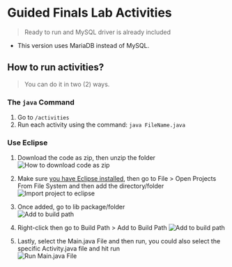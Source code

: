 # Guided Finals Lab Activities

> Ready to run and MySQL driver is already included

- This version uses MariaDB instead of MySQL.

## How to run activities?

> You can do it in two (2) ways.

### The `java` Command

1. Go to `/activities`
2. Run each activity using the command: `java FileName.java`

### Use Eclipse

1. Download the code as zip, then unzip the folder
   ![How to download code as zip](guides/how-to-download.png)

2. Make sure [you have Eclipse installed](https://www.eclipse.org/downloads/download.php?file=/oomph/epp/2024-03/R/eclipse-inst-jre-win64.exe), then go to File > Open Projects From File System and then add the directory/folder
   ![Import project to eclipse](guides/import-project-to-eclipse.png)

3. Once added, go to lib package/folder \
   ![Add to build path](guides/add-to-build-path-1.png)

4. Right-click then go to Build Path > Add to Build Path
   ![Add to build path](guides/add-to-build-path-2.png)

5. Lastly, select the Main.java File and then run, you could also select the specific Activity.java file and hit run \
   ![Run Main.java File](guides/run-main-file.png)
